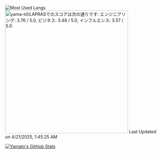 
<a href="https://github.com/anuraghazra/github-readme-stats">
  <img align="left" src="https://github-readme-stats.vercel.app/api/top-langs/?username=yama-t" alt="Most Used Langs" />
</a>

<!--START_SECTION:lapras-card-->
<p ><a href="https://lapras.com/public/yama-t" target="_blank" rel="noopener noreferrer"><img alt="yama-tのLAPRASでのスコアは次の通りです: エンジニアリング: 3.76 / 5.0, ビジネス: 3.48 / 5.0, インフルエンス: 3.57 / 5.0." src="https://lapras-card-generator.vercel.app/api/svg?e=3.76&b=3.48&i=3.57&b1=%23020E27&b2=%230E5593&i1=%23030E21&i2=%231688BF&l=ja" width="400" ></a>  
Last Updated on 4/21/2025, 1:45:25 AM</p>
<!--END_SECTION:lapras-card-->

<a href="https://github.com/anuraghazra/github-readme-stats">
  <img src="https://github-readme-stats.vercel.app/api?username=yama-t&show_icons=true" alt="Yamato's GitHub Stats" />
</a>
